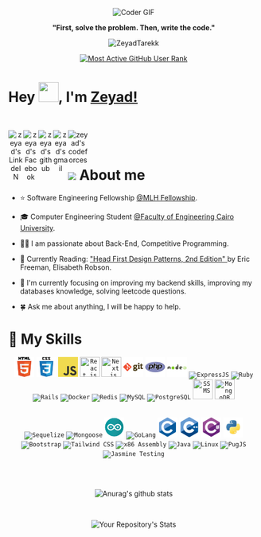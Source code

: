 <p align="center">

  <img src="https://media.giphy.com/media/SWoSkN6DxTszqIKEqv/giphy.gif" alt="Coder GIF" width="500" height="400">
  
</p>

<div align="center">

**"First, solve the problem. Then, write the code."**

 <!-- <a href="https://badges.pufler.dev">
    <img src="https://badges.pufler.dev/repos/ZeyadTarekk?&a=0"> 
    
  </a> -->

<!-- [![Repos Badge](https://badges.pufler.dev/repos/ZeyadTarekk)](https://badges.pufler.dev) -->
<img src="https://komarev.com/ghpvc/?username=ZeyadTarekk&label=Profile%20views&color=0e75b6&style=flat" alt="ZeyadTarekk" />

[![Most Active GitHub User Rank](https://en7wk5xej1s55cw.m.pipedream.net/)](https://commits.top/egypt.html)

</div>

# Hey <img src="https://github.com/ZeyadTarekk/ZeyadTarekk/blob/main/icons/wave.gif" width="40px" height="40px">, I'm [Zeyad!](https://www.linkedin.com/in/zeyad-tarek/)

<br/>

<div align="center">

<!-- <a href="https://twitter.com/Zeyad_Tarek0"><img align="left" alt="zeyad | Twitter" width="30px" src="https://user-images.githubusercontent.com/76125650/141382461-299f5651-de09-4549-a801-91d11f4fe15e.png" draggable="false" /></a> -->

<a href="https://www.linkedin.com/in/zeyad-tarek/"><img align="left" alt="zeyad's LinkdeIN" width="30px" src="https://user-images.githubusercontent.com/76125650/140648921-7692f46e-76c4-47f6-8c1f-383841428bbe.png" draggable="false" /></a>

 <!-- <a href="https://www.facebook.com/zeyad.tarek.104/">
  <img align="left" alt="zeyad's Facebook" width="30px" src="https://image.flaticon.com/icons/svg/2111/2111342.svg" draggable="false" />
</a> -->

  <a href="https://www.facebook.com/ZeyadTarekk">
  <img align="left" alt="zeyad's Facebook" width="30px" src="https://user-images.githubusercontent.com/76125650/139602215-302fea84-764a-45f9-8ca2-d623ede28c3c.png" draggable="false" />
</a>

<!-- <a href="https://www.instagram.com/zeyad__tarek/">
  <img align="left" alt="zeyad's Instagram" width="30px" src="https://user-images.githubusercontent.com/76125650/141382540-72edfb69-b11e-4e61-81fd-9f0653da2162.png" draggable="false" /></a> -->

 <!-- <a href="https://github.com/ZeyadTarekk">
  <img align="left" alt="zeyad's github" width="30px" src="https://image.flaticon.com/icons/svg/2111/2111432.svg" draggable="false" />
</a> -->

  <a href="https://github.com/ZeyadTarekk">
  <img align="left" alt="zeyad's github" width="30px" src="https://user-images.githubusercontent.com/76125650/139602266-044d30d7-1ad5-4b59-a0db-bf0777dd8b7a.png" draggable="false" />
</a>

<a href="mailto:zeyad.ta01@gmail.com">
  <img align="left" alt="zeyad's gmail" width="30px" src="https://user-images.githubusercontent.com/76125650/141382583-1354ab1c-10a7-4605-a255-412ee57d2ad7.png" draggable="false" />
</a>

<a href="https://codeforces.com/profile/Zeyad_Tarek">
  <img align="left" alt="zeyad's codeforces" width="40px" src="https://github.com/ZeyadTarekk/ZeyadTarekk/blob/main/icons/codeforces.png" draggable="false" />
</a>

</div>

<br />
<br />

# <img src="https://media.giphy.com/media/VgCDAzcKvsR6OM0uWg/giphy.gif" width="50" draggable="false" > About me

- ⭐ Software Engineering Fellowship <a href="https://fellowship.mlh.io/"> @MLH Fellowship</a>.
- 🎓 Computer Engineering Student <a href="http://eng.cu.edu.eg/ar/">@Faculty of Engineering Cairo University</a>.
- 🏃‍♂️ I am passionate about Back-End, Competitive Programming.
- 📖 Currently Reading: <a href="https://www.oreilly.com/library/view/head-first-design/9781492077992/"> "Head First Design Patterns, 2nd Edition" </a> by Eric Freeman, Elisabeth Robson.

- 🚧 I'm currently focusing on improving my backend skills, improving my databases knowledge, solving leetcode questions.

- 🍀 Ask me about anything, I will be happy to help.

# 🧰 My Skills

<div align="center">

<code><img height="40" title="HTML" src="https://raw.githubusercontent.com/github/explore/80688e429a7d4ef2fca1e82350fe8e3517d3494d/topics/html/html.png"></code>
<code><img height="40" title="CSS" src="https://raw.githubusercontent.com/github/explore/80688e429a7d4ef2fca1e82350fe8e3517d3494d/topics/css/css.png"></code>
<code><img height="40" title="JavaScript" src="https://raw.githubusercontent.com/github/explore/80688e429a7d4ef2fca1e82350fe8e3517d3494d/topics/javascript/javascript.png"></code>
<code><img height="40" width="40" title="React.js" src="https://github.com/ZeyadTarekk/ZeyadTarekk/blob/main/icons/react.svg"></code>
<code><img height="40" width="40" title="Next.js" src="https://github.com/ZeyadTarekk/ZeyadTarekk/blob/main/icons/nextjs.svg"></code>
<code><img height="40" title="Git" src="https://raw.githubusercontent.com/github/explore/80688e429a7d4ef2fca1e82350fe8e3517d3494d/topics/git/git.png"></code>
<code><img height="40" title="PHP" src="https://raw.githubusercontent.com/github/explore/80688e429a7d4ef2fca1e82350fe8e3517d3494d/topics/php/php.png"></code>
<code><img height="40" title="NodeJs" src="https://raw.githubusercontent.com/devicons/devicon/master/icons/nodejs/nodejs-original-wordmark.svg"></code>
<code><img height="40" title="ExpressJS" src="https://github.com/ZeyadTarekk/ZeyadTarekk/blob/main/icons/express.svg"></code>
<code><img height="40" title="Ruby" src="https://github.com/ZeyadTarekk/ZeyadTarekk/blob/main/icons/ruby.svg"></code>
<code><img height="40" title="Rails" src="https://github.com/ZeyadTarekk/ZeyadTarekk/blob/main/icons/rails.svg"></code>
<code><img height="40" title="Docker" src="https://github.com/ZeyadTarekk/ZeyadTarekk/blob/main/icons/docker.svg"></code>
<code><img height="40" title="Redis" src="https://github.com/ZeyadTarekk/ZeyadTarekk/blob/main/icons/redis.svg"></code>
<code><img height="40" title="MySQL" src="https://github.com/ZeyadTarekk/ZeyadTarekk/blob/main/icons/mysql.svg"></code>
<code><img height="40" title="PostgreSQL" src="https://github.com/ZeyadTarekk/ZeyadTarekk/blob/main/icons/Postgresql.svg"></code>
<code><img height="40" width="40" title="SSMS" src="https://github.com/ZeyadTarekk/ZeyadTarekk/blob/main/icons/ssms.svg"></code>
<code><img height="40" width="40" title="MongoDB" src="https://github.com/ZeyadTarekk/ZeyadTarekk/blob/main/icons/mongodb.svg"></code>


<br />
<code><img height="40" title="Sequelize" src="https://github.com/ZeyadTarekk/ZeyadTarekk/blob/main/icons/sequelize.svg"></code>
<code><img height="40" title="Mongoose" src="https://github.com/ZeyadTarekk/ZeyadTarekk/blob/main/icons/mongoose.png"></code>
<code><img height="40" title="Arduino" src="https://raw.githubusercontent.com/github/explore/80688e429a7d4ef2fca1e82350fe8e3517d3494d/topics/arduino/arduino.png"></code>
<code><img height="40" title="GoLang" src="https://github.com/ZeyadTarekk/ZeyadTarekk/blob/main/icons/go.svg"></code>
<code><img height="40" title="C" src="https://raw.githubusercontent.com/devicons/devicon/master/icons/c/c-original.svg"></code>
<code><img height="40" title="C++" src="https://raw.githubusercontent.com/devicons/devicon/master/icons/cplusplus/cplusplus-original.svg"></code>
<code><img height="40" title="C#" src="https://raw.githubusercontent.com/devicons/devicon/master/icons/csharp/csharp-original.svg"></code>
<code><img height="40" title="Python" src="https://raw.githubusercontent.com/github/explore/80688e429a7d4ef2fca1e82350fe8e3517d3494d/topics/python/python.png"></code>
<code><img height="40" title="Bootstrap" src="https://github.com/ZeyadTarekk/ZeyadTarekk/blob/main/icons/bootstrap.png"></code>
<code><img height="40" title="Tailwind CSS" src="https://github.com/ZeyadTarekk/ZeyadTarekk/blob/main/icons/tailwindcss.svg"></code>
<code><img height="40" title="x86 Assembly" src="https://github.com/ZeyadTarekk/ZeyadTarekk/blob/main/icons/asm.png"></code>
<code><img height="40" title="Java" src="https://github.com/ZeyadTarekk/ZeyadTarekk/blob/main/icons/java.svg"></code>
<code><img height="40" title="Linux" src="https://github.com/ZeyadTarekk/ZeyadTarekk/blob/main/icons/linux.svg"></code>
<code><img height="40" title="PugJS" src="https://github.com/ZeyadTarekk/ZeyadTarekk/blob/main/icons/pug.svg"></code>
<code><img height="40" title="Jasmine Testing" src="https://github.com/ZeyadTarekk/ZeyadTarekk/blob/main/icons/jasmine.svg"></code>
</div>

<br /><br />

<div align="center">

![Anurag's github stats](https://github-readme-stats.vercel.app/api?username=ZeyadTarekk&show_icons=true&theme=radical&count_private=true)

  <br>

![Your Repository's Stats](https://github-readme-stats.vercel.app/api/top-langs/?username=ZeyadTarekk&count_private=true&theme=radical)

<!-- ![ZeyadTarekk github streak](https://github-readme-streak-stats.herokuapp.com/?user=ZeyadTarekk&theme=radical&include_all_commits=true&count_private=true) -->

</div>
<!-- <h1 align="center">
   <br/>

  <img src="https://media.giphy.com/media/jpVnC65DmYeyRL4LHS/giphy.gif" width="20%">
</h1> -->
<!--
**ZeyadTarekk/ZeyadTarekk** is a ✨ _special_ ✨ repository because its `README.md` (this file) appears on your GitHub profile.

Here are some ideas to get you started:

- 🔭 I’m currently working on ...
- 🌱 I’m currently learning ...
- 👯 I’m looking to collaborate on ...
- 🤔 I’m looking for help with ...
- 💬 Ask me about ...
- 📫 How to reach me: ...
- 😄 Pronouns: ...
- ⚡ Fun fact: ...
  -->
